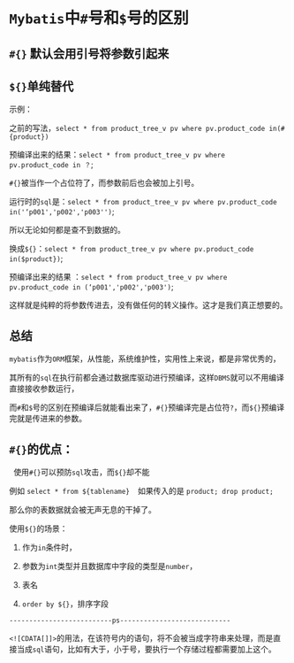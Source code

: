 # ``Mybatis``中``#``号和``$``号的区别

## ``#{}`` 默认会用引号将参数引起来

## ``${}``单纯替代

示例：

之前的写法，``select * from product_tree_v pv where pv.product_code in(#{product})``

预编译出来的结果：``select * from product_tree_v pv where pv.product_code in ？``;

``#{}``被当作一个占位符了，而参数前后也会被加上引号。

运行时的``sql``是：``select * from product_tree_v pv where pv.product_code in('‘p001','p002','p003'')``;

所以无论如何都是查不到数据的。

换成``${}``：``select * from product_tree_v pv where pv.product_code in($product})``;

预编译出来的结果 ：``select * from product_tree_v pv where pv.product_code in (‘p001','p002','p003')``;

这样就是纯粹的将参数传进去，没有做任何的转义操作。这才是我们真正想要的。

## 总结

``mybatis``作为``ORM``框架，从性能，系统维护性，实用性上来说，都是非常优秀的，

其所有的``sql``在执行前都会通过数据库驱动进行预编译，这样``DBMS``就可以不用编译直接接收参数运行，

而``#``和``$``号的区别在预编译后就能看出来了，``#{}``预编译完是占位符``?``，而``${}``预编译完就是传进来的参数。

## ``#{}``的优点：

  使用``#{}``可以预防``sql``攻击，而``${}``却不能

例如 ``select * from ${tablename} ``  如果传入的是 ``product; drop product;``

那么你的表数据就会被无声无息的干掉了。

使用``${}``的场景：

1. 作为``in``条件时，

2. 参数为``int``类型并且数据库中字段的类型是``number``，

3. 表名

4. ``order by ${}``，排序字段


``--------------------------ps----------------------------``

``<![CDATA[]]>``的用法，在该符号内的语句，将不会被当成字符串来处理，而是直接当成``sql``语句，比如有大于，小于号，要执行一个存储过程都需要加上这个。




